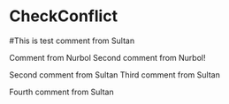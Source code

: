# CheckConflict

#This is test comment from Sultan

Comment from Nurbol
Second comment from Nurbol!

Second comment from Sultan 
Third comment from Sultan

Fourth comment from Sultan
